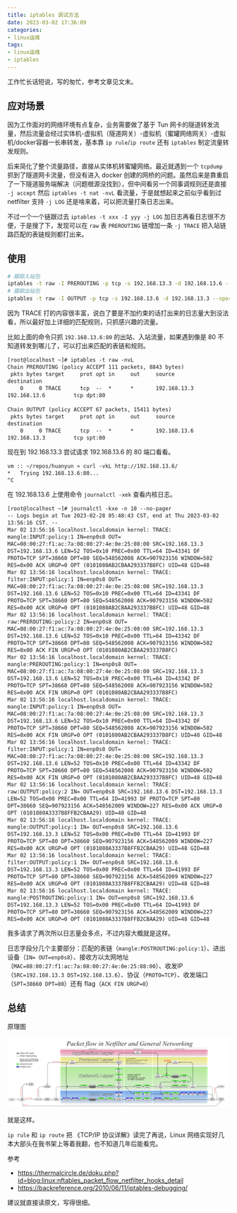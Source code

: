 ```yaml
---
title: iptables 调试方法
date: 2023-03-02 17:36:09
categories:
- linux运维
tags:
- linux运维
- iptables
---
```


工作忙长话短说，写的匆忙，参考文章见文末。

## 应对场景

因为工作面对的网络环境有点复杂，业务需要做了基于 Tun 网卡的隧道转发流量，然后流量会经过实体机-虚拟机（隧道网关）-虚拟机（蜜罐网络网关）-虚拟机/docker容器一长串转发，基本靠 `ip rule`/`ip route` 还有 `iptables` 制定流量转发规则。

后来简化了整个流量路径，直接从实体机转蜜罐网络。最近就遇到一个 `tcpdump` 抓到了隧道网卡流量，但没有进入 docker 创建的网桥的问题。虽然后来是靠重启了一下隧道服务端解决（问题根源没找到），但中间看另一个同事调规则还是直接 `-j accept` 然后 `iptables -t nat -nvL` 看流量，于是就想起来之前似乎看到过 netfilter 支持 `-j LOG` 还是啥来着，可以把流量打条日志出来。

不过一个一个链跟过去 `iptables -t xxx -I yyy -j LOG` 加日志再看日志很不方便，于是搜了下，发现可以在 `raw` 表 `PREROUTING` 链增加一条 `-j TRACE` 把入站链路匹配的表链规则都打出来。

## 使用

```bash
# 跟踪入站包
iptables -t raw -I PREROUTING -p tcp -s 192.168.13.3 -d 192.168.13.6 --dport 80 -j TRACE
# 跟踪出站包
iptables -t raw -I OUTPUT -p tcp -s 192.168.13.6 -d 192.168.13.3 --sport 80 -j TRACE
```

因为 TRACE 打的内容很丰富，说白了要是不加约束的话打出来的日志量大到没法看，所以最好加上详细的匹配规则，只抓感兴趣的流量。

比如上面的命令只抓 `192.168.13.6:80` 的出站、入站流量，如果遇到像是 80 不知道转发到哪儿了，可以打出来匹配的表链和规则。

```
[root@localhost ~]# iptables -t raw -nvL
Chain PREROUTING (policy ACCEPT 111 packets, 8843 bytes)
 pkts bytes target     prot opt in     out     source               destination         
    0     0 TRACE      tcp  --  *      *       192.168.13.3         192.168.13.6         tcp dpt:80

Chain OUTPUT (policy ACCEPT 67 packets, 15411 bytes)
 pkts bytes target     prot opt in     out     source               destination         
    0     0 TRACE      tcp  --  *      *       192.168.13.6         192.168.13.3         tcp spt:80

```

现在到 192.168.13.3 尝试请求 192.168.13.6 的 80 端口看看。

```
vm :: ~/repos/huanyun » curl -vkL http://192.168.13.6/
*   Trying 192.168.13.6:80...
^C
```

在 192.168.13.6 上使用命令 `journalctl -xek` 查看内核日志。

```
[root@localhost ~]# journalctl -kxe -n 10 --no-pager
-- Logs begin at Tue 2023-02-28 05:48:43 CST, end at Thu 2023-03-02 13:56:16 CST. --
Mar 02 13:56:16 localhost.localdomain kernel: TRACE: mangle:INPUT:policy:1 IN=enp0s8 OUT= MAC=08:00:27:f1:ac:7a:08:00:27:4e:0e:25:08:00 SRC=192.168.13.3 DST=192.168.13.6 LEN=52 TOS=0x10 PREC=0x00 TTL=64 ID=43341 DF PROTO=TCP SPT=38660 DPT=80 SEQ=548562008 ACK=907923156 WINDOW=502 RES=0x00 ACK URGP=0 OPT (0101080AB2CBAA293337B8FC) UID=48 GID=48 
Mar 02 13:56:16 localhost.localdomain kernel: TRACE: filter:INPUT:policy:1 IN=enp0s8 OUT= MAC=08:00:27:f1:ac:7a:08:00:27:4e:0e:25:08:00 SRC=192.168.13.3 DST=192.168.13.6 LEN=52 TOS=0x10 PREC=0x00 TTL=64 ID=43341 DF PROTO=TCP SPT=38660 DPT=80 SEQ=548562008 ACK=907923156 WINDOW=502 RES=0x00 ACK URGP=0 OPT (0101080AB2CBAA293337B8FC) UID=48 GID=48 
Mar 02 13:56:16 localhost.localdomain kernel: TRACE: raw:PREROUTING:policy:2 IN=enp0s8 OUT= MAC=08:00:27:f1:ac:7a:08:00:27:4e:0e:25:08:00 SRC=192.168.13.3 DST=192.168.13.6 LEN=52 TOS=0x10 PREC=0x00 TTL=64 ID=43342 DF PROTO=TCP SPT=38660 DPT=80 SEQ=548562008 ACK=907923156 WINDOW=502 RES=0x00 ACK FIN URGP=0 OPT (0101080AB2CBAA293337B8FC) 
Mar 02 13:56:16 localhost.localdomain kernel: TRACE: mangle:PREROUTING:policy:1 IN=enp0s8 OUT= MAC=08:00:27:f1:ac:7a:08:00:27:4e:0e:25:08:00 SRC=192.168.13.3 DST=192.168.13.6 LEN=52 TOS=0x10 PREC=0x00 TTL=64 ID=43342 DF PROTO=TCP SPT=38660 DPT=80 SEQ=548562008 ACK=907923156 WINDOW=502 RES=0x00 ACK FIN URGP=0 OPT (0101080AB2CBAA293337B8FC) 
Mar 02 13:56:16 localhost.localdomain kernel: TRACE: mangle:INPUT:policy:1 IN=enp0s8 OUT= MAC=08:00:27:f1:ac:7a:08:00:27:4e:0e:25:08:00 SRC=192.168.13.3 DST=192.168.13.6 LEN=52 TOS=0x10 PREC=0x00 TTL=64 ID=43342 DF PROTO=TCP SPT=38660 DPT=80 SEQ=548562008 ACK=907923156 WINDOW=502 RES=0x00 ACK FIN URGP=0 OPT (0101080AB2CBAA293337B8FC) UID=48 GID=48 
Mar 02 13:56:16 localhost.localdomain kernel: TRACE: filter:INPUT:policy:1 IN=enp0s8 OUT= MAC=08:00:27:f1:ac:7a:08:00:27:4e:0e:25:08:00 SRC=192.168.13.3 DST=192.168.13.6 LEN=52 TOS=0x10 PREC=0x00 TTL=64 ID=43342 DF PROTO=TCP SPT=38660 DPT=80 SEQ=548562008 ACK=907923156 WINDOW=502 RES=0x00 ACK FIN URGP=0 OPT (0101080AB2CBAA293337B8FC) UID=48 GID=48 
Mar 02 13:56:16 localhost.localdomain kernel: TRACE: raw:OUTPUT:policy:2 IN= OUT=enp0s8 SRC=192.168.13.6 DST=192.168.13.3 LEN=52 TOS=0x00 PREC=0x00 TTL=64 ID=41993 DF PROTO=TCP SPT=80 DPT=38660 SEQ=907923156 ACK=548562009 WINDOW=227 RES=0x00 ACK URGP=0 OPT (0101080A3337B8FFB2CBAA29) UID=48 GID=48 
Mar 02 13:56:16 localhost.localdomain kernel: TRACE: mangle:OUTPUT:policy:1 IN= OUT=enp0s8 SRC=192.168.13.6 DST=192.168.13.3 LEN=52 TOS=0x00 PREC=0x00 TTL=64 ID=41993 DF PROTO=TCP SPT=80 DPT=38660 SEQ=907923156 ACK=548562009 WINDOW=227 RES=0x00 ACK URGP=0 OPT (0101080A3337B8FFB2CBAA29) UID=48 GID=48 
Mar 02 13:56:16 localhost.localdomain kernel: TRACE: filter:OUTPUT:policy:1 IN= OUT=enp0s8 SRC=192.168.13.6 DST=192.168.13.3 LEN=52 TOS=0x00 PREC=0x00 TTL=64 ID=41993 DF PROTO=TCP SPT=80 DPT=38660 SEQ=907923156 ACK=548562009 WINDOW=227 RES=0x00 ACK URGP=0 OPT (0101080A3337B8FFB2CBAA29) UID=48 GID=48 
Mar 02 13:56:16 localhost.localdomain kernel: TRACE: mangle:POSTROUTING:policy:1 IN= OUT=enp0s8 SRC=192.168.13.6 DST=192.168.13.3 LEN=52 TOS=0x00 PREC=0x00 TTL=64 ID=41993 DF PROTO=TCP SPT=80 DPT=38660 SEQ=907923156 ACK=548562009 WINDOW=227 RES=0x00 ACK URGP=0 OPT (0101080A3337B8FFB2CBAA29) UID=48 GID=48
```

我多请求了两次所以日志量会多点，不过内容大概就是这样。

日志字段分几个主要部分：匹配的表链（`mangle:POSTROUTING:policy:1`）、进出设备（`IN= OUT=enp0s8`）、接收方以太网地址（`MAC=08:00:27:f1:ac:7a:08:00:27:4e:0e:25:08:00`）、收发IP（`SRC=192.168.13.3 DST=192.168.13.6`）、协议（`PROTO=TCP`）、收发端口（`SPT=38660 DPT=80`）还有 flag（`ACK FIN URGP=0`）

## 总结

原理图

![netfilter-packet-flow](netfilter-packet-flow.png)

就是这样。

`ip rule` 和 `ip route` 把 《TCP/IP 协议详解》读完了再说，Linux 网络实现好几本大部头在我书架上等着我翻，也不知道几年后能看完。

参考

- https://thermalcircle.de/doku.php?id=blog:linux:nftables_packet_flow_netfilter_hooks_detail
- https://backreference.org/2010/06/11/iptables-debugging/

建议就直接读原文，写得很细。